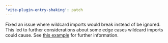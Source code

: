 ```yaml
---
'vite-plugin-entry-shaking': patch
---
```


Fixed an issue where wildcard imports would break instead of be ignored. This led to further
considerations about some edge cases wildcard imports could cause. See
[this example](./examples/issue-29/src/main.ts) for further information.
